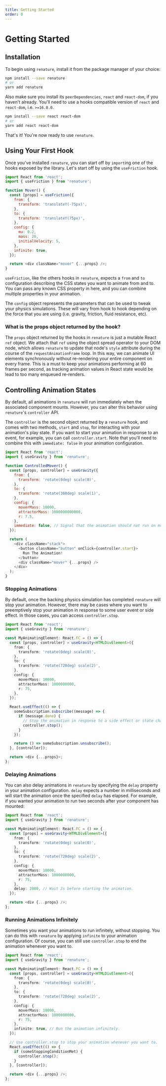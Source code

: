 ```yaml
---
title: Getting Started
order: 0
---
```


# Getting Started

## Installation

To begin using `renature`, install it from the package manager of your choice:

```bash
npm install --save renature
# or
yarn add renature
```

Also make sure you install its `peerDependencies`, `react` and `react-dom`, if you haven't already. You'll need to use a hooks compatible version of `react` and `react-dom`, i.e. `>=16.8.0`.

```bash
npm install --save react react-dom
# or
yarn add react react-dom
```

That's it! You're now ready to use `renature`.

## Using Your First Hook

Once you've installed `renature`, you can start off by `import`ing one of the hooks exposed by the library. Let's start off by using the `useFriction` hook.

```js live=true
import React from 'react';
import { useFriction } from 'renature';

function Mover() {
  const [props] = useFriction({
    from: {
      transform: 'translateY(-75px)',
    },
    to: {
      transform: 'translateY(75px)',
    },
    config: {
      mu: 0.2,
      mass: 20,
      initialVelocity: 5,
    },
    infinite: true,
  });

  return <div className="mover" {...props} />;
}
```

`useFriction`, like the others hooks in `renature`, expects a `from` and `to` configuration describing the CSS states you want to animate from and to. You can pass any known CSS property in here, and you can combine multiple properties in your animation.

The `config` object represents the parameters that can be used to tweak your physics simulations. These will vary from hook to hook depending on the force that you are using (i.e. gravity, friction, fluid resistance, etc).

### What is the props object returned by the hook?

The `props` object returned by the hooks in `renature` is just a mutable React `ref` object. We attach that `ref` using the object spread operator to your DOM node, which allows `renature` to update that node's `style` attribute during the course of the `requestAnimationFrame` loop. In this way, we can animate UI elements synchronously without re-rendering your entire component on every frame. This is a must to keep your animations performing at 60 frames per second, as tracking animation values in React state would be lead to too many enqueued re-renders.

## Controlling Animation States

By default, all animations in `renature` will run immediately when the associated component mounts. However, you can alter this behavior using `renature`'s `controller` API.

The `controller` is the second object returned by a `renature` hook, and comes with two methods, `start` and `stop`, for interacting with your animation's play state. If you want to start your animation in response to an event, for example, you can call `controller.start`. Note that you'll need to combine this with `immediate: false` in your animation configuration.

```js live=true
import React from 'react';
import { useGravity } from 'renature';

function ControlledMover() {
  const [props, controller] = useGravity({
    from: {
      transform: 'rotate(0deg) scale(0)',
    },
    to: {
      transform: 'rotate(360deg) scale(1)',
    },
    config: {
      moverMass: 10000,
      attractorMass: 1000000000000,
      r: 7.5,
    },
    immediate: false, // Signal that the animation should not run on mount.
  });

  return (
    <div className="stack">
      <button className="button" onClick={controller.start}>
        Run The Animation!
      </button>
      <div className="mover" {...props} />
    </div>
  );
}
```

### Stopping Animations

By default, once the backing physics simulation has completed `renature` will stop your animation. However, there may be cases where you want to preemptively stop your animation in response to some user event or side effect. In those cases, you can access `controller.stop`.

```typescript
import React from 'react';
import { useGravity } from 'renature';

const MyAnimatingElement: React.FC = () => {
  const [props, controller] = useGravity<HTMLDivElement>({
    from: {
      transform: 'rotate(0deg) scale(0)',
    },
    to: {
      transform: 'rotate(720deg) scale(2)',
    },
    config: {
      moverMass: 10000,
      attractorMass: 1000000000,
      r: 75,
    },
  });

  React.useEffect(() => {
    someSubscription.subscribe((message) => {
      if (message.done) {
        // Stop the animation in response to a side effect or state change.
        controller.stop();
      }
    });

    return () => someSubscription.unsubscribe();
  }, [controller]);

  return <div {...props}>;
};
```

### Delaying Animations

You can also delay animations in `renature` by specifying the `delay` property in your animation configuration. `delay` expects a number in milliseconds and will start the animation once the specified `delay` has elapsed. For example, if you wanted your animation to run two seconds after your component has mounted:

```typescript
import React from 'react';
import { useGravity } from 'renature';

const MyAnimatingElement: React.FC = () => {
  const [props] = useGravity<HTMLDivElement>({
    from: {
      transform: 'rotate(0deg) scale(0)',
    },
    to: {
      transform: 'rotate(720deg) scale(2)',
    },
    config: {
      moverMass: 10000,
      attractorMass: 1000000000,
      r: 75,
    },
    delay: 2000, // Wait 2s before starting the animation.
  });

  return <div {...props} />;
};
```

### Running Animations Infinitely

Sometimes you want your animations to run infinitely, without stopping. You can do this with `renature` by applying `infinite` to your animation configuration. Of course, you can still use `controller.stop` to end the animation whenever you want to.

```typescript
import React from 'react';
import { useGravity } from 'renature';

const MyAnimatingElement: React.FC = () => {
  const [props, controller] = useGravity<HTMLDivElement>({
    from: {
      transform: 'rotate(0deg) scale(0)',
    },
    to: {
      transform: 'rotate(720deg) scale(2)',
    },
    config: {
      moverMass: 10000,
      attractorMass: 1000000000,
      r: 75,
    },
    infinite: true, // Run the animation infinitely.
  });

  // Use controller.stop to stop your animation whenever you want to.
  React.useEffect(() => {
    if (someStoppingConditionMet) {
      controller.stop();
    }
  }, [controller]);

  return <div {...props} />;
};
```
